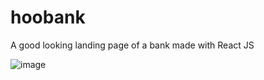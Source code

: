 # hoobank
A good looking landing page of a bank made with React JS

![image](https://user-images.githubusercontent.com/52057929/184497168-34514a30-e34e-4eb7-b311-0d1e890edeb3.png)

